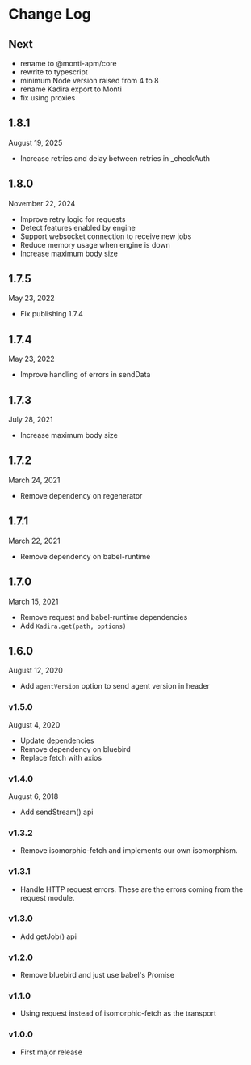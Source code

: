# Change Log

## Next
- rename to @monti-apm/core
- rewrite to typescript
- minimum Node version raised from 4 to 8
- rename Kadira export to Monti
- fix using proxies

## 1.8.1
August 19, 2025

* Increase retries and delay between retries in _checkAuth

## 1.8.0
November 22, 2024

* Improve retry logic for requests
* Detect features enabled by engine
* Support websocket connection to receive new jobs
* Reduce memory usage when engine is down
* Increase maximum body size

## 1.7.5
May 23, 2022

* Fix publishing 1.7.4

## 1.7.4
May 23, 2022

* Improve handling of errors in sendData

## 1.7.3
July 28, 2021

* Increase maximum body size

## 1.7.2
March 24, 2021

* Remove dependency on regenerator

## 1.7.1
March 22, 2021

* Remove dependency on babel-runtime

## 1.7.0
March 15, 2021

* Remove request and babel-runtime dependencies
* Add `Kadira.get(path, options)`

## 1.6.0
August 12, 2020

* Add `agentVersion` option to send agent version in header

### v1.5.0
August 4, 2020

* Update dependencies
* Remove dependency on bluebird
* Replace fetch with axios

### v1.4.0
August 6, 2018

* Add sendStream() api

### v1.3.2

* Remove isomorphic-fetch and implements our own isomorphism.

### v1.3.1
* Handle HTTP request errors. These are the errors coming from the request module.

### v1.3.0

* Add getJob() api

### v1.2.0

* Remove bluebird and just use babel's Promise

### v1.1.0

* Using request instead of isomorphic-fetch as the transport

### v1.0.0

* First major release
